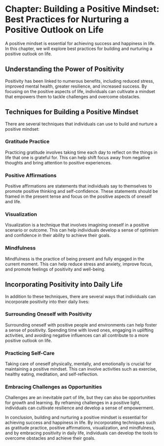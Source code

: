 Chapter: Building a Positive Mindset: Best Practices for Nurturing a Positive Outlook on Life
=============================================================================================

A positive mindset is essential for achieving success and happiness in life. In this chapter, we will explore best practices for building and nurturing a positive outlook on life.

Understanding the Power of Positivity
-------------------------------------

Positivity has been linked to numerous benefits, including reduced stress, improved mental health, greater resilience, and increased success. By focusing on the positive aspects of life, individuals can cultivate a mindset that empowers them to tackle challenges and overcome obstacles.

Techniques for Building a Positive Mindset
------------------------------------------

There are several techniques that individuals can use to build and nurture a positive mindset:

### Gratitude Practice

Practicing gratitude involves taking time each day to reflect on the things in life that one is grateful for. This can help shift focus away from negative thoughts and bring attention to positive experiences.

### Positive Affirmations

Positive affirmations are statements that individuals say to themselves to promote positive thinking and self-confidence. These statements should be framed in the present tense and focus on the positive aspects of oneself and life.

### Visualization

Visualization is a technique that involves imagining oneself in a positive scenario or outcome. This can help individuals develop a sense of optimism and confidence in their ability to achieve their goals.

### Mindfulness

Mindfulness is the practice of being present and fully engaged in the current moment. This can help reduce stress and anxiety, improve focus, and promote feelings of positivity and well-being.

Incorporating Positivity into Daily Life
----------------------------------------

In addition to these techniques, there are several ways that individuals can incorporate positivity into their daily lives:

### Surrounding Oneself with Positivity

Surrounding oneself with positive people and environments can help foster a sense of positivity. Spending time with loved ones, engaging in uplifting activities, and avoiding negative influences can all contribute to a more positive outlook on life.

### Practicing Self-Care

Taking care of oneself physically, mentally, and emotionally is crucial for maintaining a positive mindset. This can involve activities such as exercise, healthy eating, meditation, and self-reflection.

### Embracing Challenges as Opportunities

Challenges are an inevitable part of life, but they can also be opportunities for growth and learning. By reframing challenges in a positive light, individuals can cultivate resilience and develop a sense of empowerment.

In conclusion, building and nurturing a positive mindset is essential for achieving success and happiness in life. By incorporating techniques such as gratitude practice, positive affirmations, visualization, and mindfulness, and by embracing positivity in daily life, individuals can develop the tools to overcome obstacles and achieve their goals.
